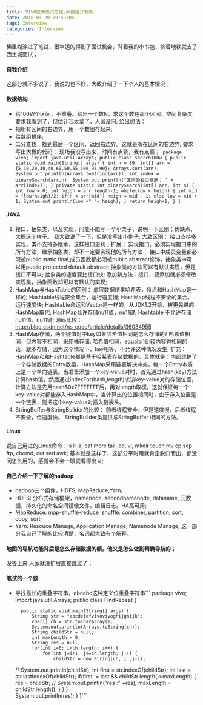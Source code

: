 ```yaml
---
title: VIVO技术面试总结-大数据开发岗
date: 2018-03-20 09:59:04
tags: Interview
categories: Interview
---
```

稀里糊涂过了笔试，很幸运的得到了面试机会，背着我的小书包，挤着地铁就去了西土城面试；
<!--more-->
#### 自我介绍
这部分就不多说了，我说的也不好，大致介绍了一下个人的基本情况；
#### 数据结构
-	 给100W个区间，不重叠。给出一个数N，求这个数在那个区间。空间复杂度要求我看到了，但估计我太菜了，人家没问;
给出想法：
- 把所有区间的右边界，用一个数组存起来;
- 给数组排序;
- 二分查找，找到最后一个区间，返回右边界。这就是所在区间的右边界;
要求写出大概的代码：
现场我没写出来，时间有点紧，我有点菜；```
	package vivo;
	import java.util.Arrays;
	public class search100w {
		public static void main(String[] args) {
			int n = 89;
			int[] arr = {5,10,20,30,40,60,50,55,100,95,90};
			Arrays.sort(arr);
			System.out.println(Arrays.toString(arr));
			int index = binarySearch(arr,n);
			System.out.println("区间的右边界是： " + arr[index]);
		}
		private static int binarySearch(int[] arr, int n) {
			int low = 0;
			int heigh = arr.length-1;
			while(low < heigh) {
				int mid = (low+heigh)/2;
				if(n < arr[mid])
					heigh = mid - 1;
				else
					low = mid + 1;
				System.out.println(low +" "+ heigh);
			}
			return heigh+1;
		}
	}```

#### JAVA
1. 接口，抽象类，以及实现，问能不能写一个小栗子，说明一下区别；优缺点，大概这个样子。
我大致说了一下，但是没写出小例子;
大致区别：
接口支持多实现，类不支持多继承，这样接口更利于扩展；
实现接口，必须实现接口中的所有方法，继承抽象类，却不一定要实现他的所有方法；
接口中成员变量都必须被public static final,成员函数都必须被public abstract修饰，抽象类中可以用public protected default abstract;
抽象类的方法可以有默认实现，但是接口不可以;
抽象类的速度要比接口快;
添加新方法：接口，要添加就必须修改实现类，抽象函数却可以有默认的实现;
2. HashMap与HashTable的区别：
底层数据结果哈希表，特点和HashMap是一样的;
Hashtable线程安全集合，运行速度慢;
HashMap线程不安全的集合，运行速度快;
Hashtable命运和Vector是一样的，从JDK1.2开始，被更先进的HashMap取代;
HashMap允许存储nu11值，nu11键;
Hashtable 不允许存储nu11值，nu11键;
源码比较：http://blog.csdn.net/ns_code/article/details/36034955
3. HashMap存储，两个键值对中key如果哈希值相同是怎么存储的?
哈希值相同，但内容不相同，采用桶存储;
哈希值相同，equals()比较内容也相同的话，就不存储，因为这个情况下，key相等，不允许这种情况发生;
扩充：
HashMap和和Hashtable都是基于哈希表存储数据的，具体就是：内部维护了一个存储数据的Entry数组，HashMap采用链表解决冲突，每一个Entry本质上是一个单向链表。当准备添加一个key-value对时，首先通过hash(key)方法计算hash值，然后通过indexFor(hash,length)求该key-value对的存储位置，计算方法是先用hash&0x7FFFFFFF后，再对length取模，这就保证每一个key-value对都能存入HashMap中，当计算出的位置相同时，由于存入位置是一个链表，则把这个key-value对插入链表头。
4. StringBuffer与StringBuilder的比较：
前者线程安全，但是速度慢，后者线程不安全，但速度快。
StringBuilder类提供与StringBuffer 相同的方法。

#### Linux
说自己用过的Linux命令：ls ll la, cat more tail, cd, vi, mkdir touch mv cp scp ftp, chomd, cut sed awk;
基本就是这样了，这部分平时用就肯定脱口而出，都没问怎么用的，感觉会不会一眼就看得出来;

#### 自己介绍一下了解的hadoop
- hadoop三个组件，HDFS, MapReduce,Yarn;
- HDFS: 分布式存储框架，namenode, secondnamenode, dataname, 元数据，持久化的命名空间镜像文件，编辑日志。HA高可用;
- MapReduce: map-shuffle-reduce ,shuffle: combiner, partition, sort, copy, sort;
- Yarn: Resouce Manage, Application Manage, Namenode Manage;
这一部分我自己了解的比较清楚，名词都大致有个解释。

#### 地图的导航功能背后是怎么存储数据的额，他又是怎么做到精确导航的；
没答上来,人家就没扩展直接跳过了；
#### 笔试的一个题
- 寻找最长的重叠字符串，abcabc这种定义位重叠字符串``` 
	package vivo;
	import java.util.Arrays;
	public class FindRepeat {

		public static void main(String[] args) {
			String str = "abcdefefvivovivoghijghijk";
			char[] ch = str.toCharArray();
			System.out.println(Arrays.toString(ch));
			String childStr = null;
			int maxLength = 0;
			String res = null;
			for(int i=0; i<ch.length; i++) {
				for(int j=i+1; j<=ch.length; j++) {
					childStr = new String(ch, i ,j-i);
	//				System.out.println(childStr);
					int first = str.indexOf(childStr);
					int last = str.lastIndexOf(childStr);
					if(first != last && childStr.length()>maxLength) {
						res = childStr;
	//					System.out.println("res :" +res);
						maxLength = childStr.length();
					}
				}
			}		
			System.out.println(res);
		}
	}```
